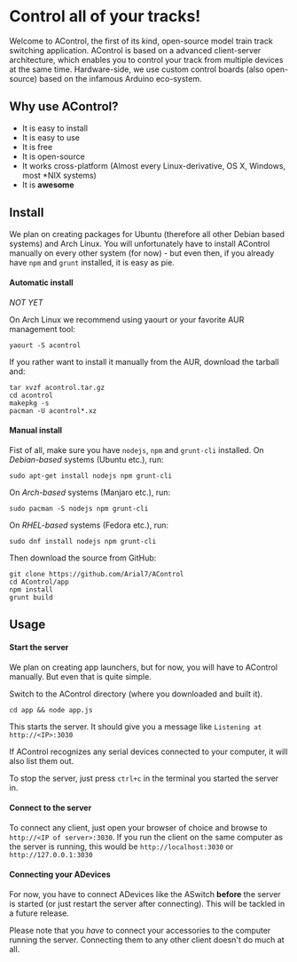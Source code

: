 # Control all of your tracks!
Welcome to AControl, the first of its kind, open-source model train track switching application.
AControl is based on a advanced client-server architecture, which enables you to control your track from multiple devices at the same time.
Hardware-side, we use custom control boards (also open-source) based on the infamous Arduino eco-system.

## Why use AControl?
- It is easy to install
- It is easy to use
- It is free
- It is open-source
- It works cross-platform (Almost every Linux-derivative, OS X, Windows, most \*NIX systems)
- It is __awesome__

## Install
We plan on creating packages for Ubuntu (therefore all other Debian based systems) and Arch Linux. You will unfortunately have to install AControl manually on every other system (for now) - but even then, if you already have `npm` and `grunt` installed, it is easy as pie.

#### Automatic install
*NOT YET*

On Arch Linux we recommend using yaourt or your favorite AUR management tool:
```shell
yaourt -S acontrol
```
If you rather want to install it manually from the AUR, download the tarball and:
```shell
tar xvzf acontrol.tar.gz
cd acontrol
makepkg -s
pacman -U acontrol*.xz
```

#### Manual install
Fist of all, make sure you have `nodejs`, `npm` and `grunt-cli` installed.
On *Debian-based* systems (Ubuntu etc.), run:
```shell
sudo apt-get install nodejs npm grunt-cli
```

On *Arch-based* systems (Manjaro etc.), run:
```shell
sudo pacman -S nodejs npm grunt-cli
```

On *RHEL-based* systems (Fedora etc.), run:
```shell
sudo dnf install nodejs npm grunt-cli
```

Then download the source from GitHub:
```shell
git clone https://github.com/Arial7/AControl
cd AControl/app
npm install
grunt build
```

## Usage
#### Start the server
We plan on creating app launchers, but for now, you will have to AControl manually. But even that is quite simple.

Switch to the AControl directory (where you downloaded and built it).
```shell
cd app && node app.js
```

This starts the server. It should give you a message like `Listening at http://<IP>:3030`

If AControl recognizes any serial devices connected to your computer, it will also list them out.

To stop the server, just press `ctrl+c` in the terminal you started the server in.

#### Connect to the server
To connect any client, just open your browser of choice and browse to `http://<IP of server>:3030`. If you run the client on the same computer as the server is running, this would be `http://localhost:3030` or `http://127.0.0.1:3030`

#### Connecting your ADevices
For now, you have to connect ADevices like the ASwitch __before__ the server is started (or just restart the server after connecting). This will be tackled in a future release.

Please note that you *have* to connect your accessories to the computer running the server. Connecting them to any other client doesn't do much at all.

